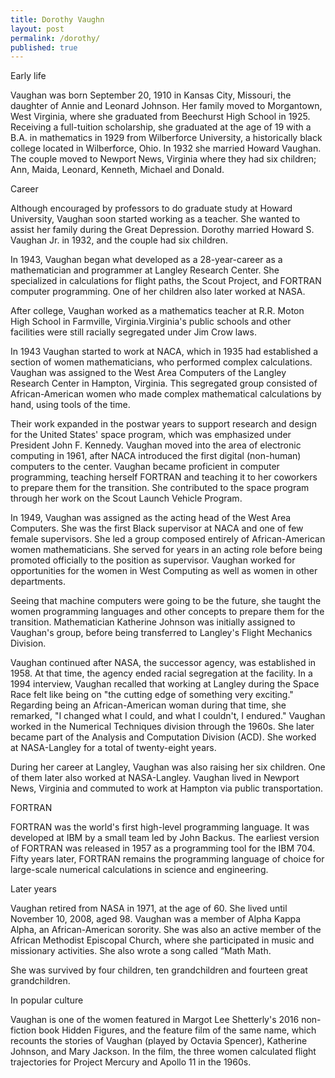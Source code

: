 ```yaml
---
title: Dorothy Vaughn
layout: post
permalink: /dorothy/
published: true
---
```


Early life

Vaughan was born September 20, 1910 in Kansas City, Missouri, the daughter of Annie and Leonard Johnson. Her family moved to Morgantown, West Virginia, where she graduated from Beechurst High School in 1925. Receiving a full-tuition scholarship, she graduated at the age of 19 with a B.A. in mathematics in 1929 from Wilberforce University, a historically black college located in Wilberforce, Ohio. In 1932 she married Howard Vaughan. The couple moved to Newport News, Virginia where they had six children; Ann, Maida, Leonard, Kenneth, Michael and Donald.

Career

Although encouraged by professors to do graduate study at Howard University, Vaughan soon started working as a teacher. She wanted to assist her family during the Great Depression. Dorothy married Howard S. Vaughan Jr. in 1932, and the couple had six children.

In 1943, Vaughan began what developed as a 28-year-career as a mathematician and programmer at Langley Research Center. She specialized in calculations for flight paths, the Scout Project, and FORTRAN computer programming. One of her children also later worked at NASA.

After college, Vaughan worked as a mathematics teacher at R.R. Moton High School in Farmville, Virginia.Virginia's public schools and other facilities were still racially segregated under Jim Crow laws.

In 1943 Vaughan started to work at NACA, which in 1935 had established a section of women mathematicians, who performed complex calculations. Vaughan was assigned to the West Area Computers of the Langley Research Center in Hampton, Virginia. This segregated group consisted of African-American women who made complex mathematical calculations by hand, using tools of the time.

Their work expanded in the postwar years to support research and design for the United States' space program, which was emphasized under President John F. Kennedy. Vaughan moved into the area of electronic computing in 1961, after NACA introduced the first digital (non-human) computers to the center. Vaughan became proficient in computer programming, teaching herself FORTRAN and teaching it to her coworkers to prepare them for the transition. She contributed to the space program through her work on the Scout Launch Vehicle Program.

In 1949, Vaughan was assigned as the acting head of the West Area Computers. She was the first Black supervisor at NACA and one of few female supervisors. She led a group composed entirely of African-American women mathematicians. She served for years in an acting role before being promoted officially to the position as supervisor. Vaughan worked for opportunities for the women in West Computing as well as women in other departments.

Seeing that machine computers were going to be the future, she taught the women programming languages and other concepts to prepare them for the transition. Mathematician Katherine Johnson was initially assigned to Vaughan's group, before being transferred to Langley's Flight Mechanics Division.

Vaughan continued after NASA, the successor agency, was established in 1958. At that time, the agency ended racial segregation at the facility. In a 1994 interview, Vaughan recalled that working at Langley during the Space Race felt like being on "the cutting edge of something very exciting." Regarding being an African-American woman during that time, she remarked, "I changed what I could, and what I couldn't, I endured." Vaughan worked in the Numerical Techniques division through the 1960s. She later became part of the Analysis and Computation Division (ACD). She worked at NASA-Langley for a total of twenty-eight years.

During her career at Langley, Vaughan was also raising her six children. One of them later also worked at NASA-Langley. Vaughan lived in Newport News, Virginia and commuted to work at Hampton via public transportation.

FORTRAN

FORTRAN was the world's first high-level programming language. It was developed at IBM by a small team led by John Backus. The earliest version of FORTRAN was released in 1957 as a programming tool for the IBM 704. Fifty years later, FORTRAN remains the programming language of choice for large-scale numerical calculations in science and engineering.

Later years

Vaughan retired from NASA in 1971, at the age of 60. She lived until November 10, 2008, aged 98. Vaughan was a member of Alpha Kappa Alpha, an African-American sorority. She was also an active member of the African Methodist Episcopal Church, where she participated in music and missionary activities. She also wrote a song called “Math Math.

She was survived by four children, ten grandchildren and fourteen great grandchildren.

In popular culture

Vaughan is one of the women featured in Margot Lee Shetterly's 2016 non-fiction book Hidden Figures, and the feature film of the same name, which recounts the stories of Vaughan (played by Octavia Spencer), Katherine Johnson, and Mary Jackson. In the film, the three women calculated flight trajectories for Project Mercury and Apollo 11 in the 1960s.

